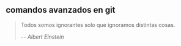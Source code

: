 ##  comandos avanzados en git

> Todos somos ignorantes solo que ignoramos distintas cosas.
>
> -- <cite>Albert Einstein</cite>